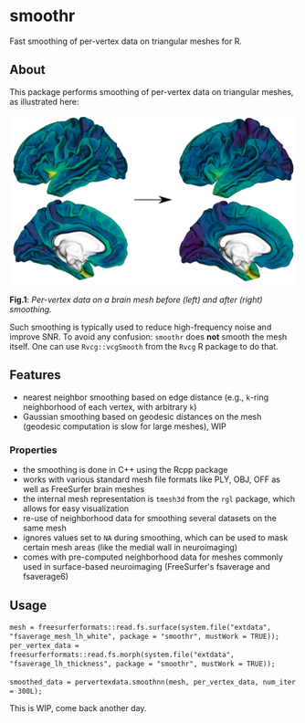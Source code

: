 # smoothr
Fast smoothing of per-vertex data on triangular meshes for R.


## About

This package performs smoothing of per-vertex data on triangular meshes, as illustrated here:

![Vis](./web/smoothr.jpg?raw=true "Per-vertex data on a brain mesh before (left) and after (right) smoothing.")

**Fig.1**: *Per-vertex data on a brain mesh before (left) and after (right) smoothing.*

Such smoothing is typically used to reduce high-frequency noise and improve SNR. To avoid any confusion: `smoothr` does **not** smooth the mesh itself. One can use `Rvcg::vcgSmooth` from the `Rvcg` R package to do that.


## Features

* nearest neighbor smoothing based on edge distance (e.g., `k`-ring neighborhood of each vertex, with arbitrary `k`)
* Gaussian smoothing based on geodesic distances on the mesh (geodesic computation is slow for large meshes), WIP

### Properties

* the smoothing is done in C++ using the Rcpp package
* works with various standard mesh file formats like PLY, OBJ, OFF as well as FreeSurfer brain meshes
* the internal mesh representation is `tmesh3d` from the `rgl` package, which allows for easy visualization
* re-use of neighborhood data for smoothing several datasets on the same mesh
* ignores values set to `NA` during smoothing, which can be used to mask certain mesh areas (like the medial wall in neuroimaging)
* comes with pre-computed neighborhood data for meshes commonly used in surface-based neuroimaging (FreeSurfer's fsaverage and fsaverage6)


## Usage

```
mesh = freesurferformats::read.fs.surface(system.file("extdata", "fsaverage_mesh_lh_white", package = "smoothr", mustWork = TRUE));
per_vertex_data = freesurferformats::read.fs.morph(system.file("extdata", "fsaverage_lh_thickness", package = "smoothr", mustWork = TRUE));

smoothed_data = pervertexdata.smoothnn(mesh, per_vertex_data, num_iter = 300L);
```

This is WIP, come back another day.

